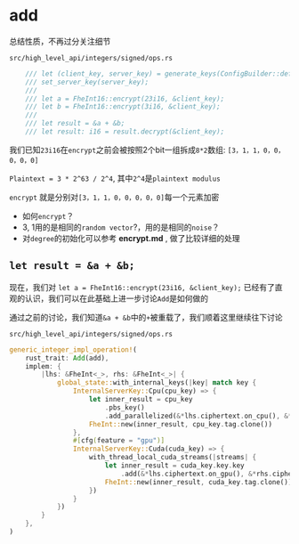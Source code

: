# add

总结性质，不再过分关注细节

`src/high_level_api/integers/signed/ops.rs`
```rust
    /// let (client_key, server_key) = generate_keys(ConfigBuilder::default());
    /// set_server_key(server_key);
    ///
    /// let a = FheInt16::encrypt(23i16, &client_key);
    /// let b = FheInt16::encrypt(3i16, &client_key);
    ///
    /// let result = &a + &b;
    /// let result: i16 = result.decrypt(&client_key);
```

我们已知`23i16`在`encrypt`之前会被按照2个bit一组拆成`8*2`数组: `[3，1，1，0，0，0，0，0]`

`Plaintext = 3 * 2^63 / 2^4`, 其中`2^4`是`plaintext modulus`

`encrypt` 就是分别对`[3，1，1，0，0，0，0，0]`每一个元素加密

- 如何`encrypt`？
- 3, 1用的是相同的`random vector`?，用的是相同的`noise`？
- 对`degree`的初始化可以参考 **encrypt.md** , 做了比较详细的处理



## `let result = &a + &b;`

现在，我们对
`let a = FheInt16::encrypt(23i16, &client_key);`
已经有了直观的认识，我们可以在此基础上进一步讨论`Add`是如何做的


通过之前的讨论，我们知道`&a + &b`中的`+`被重载了，我们顺着这里继续往下讨论

`src/high_level_api/integers/signed/ops.rs`
```rust
generic_integer_impl_operation!(
    rust_trait: Add(add),
    implem: {
        |lhs: &FheInt<_>, rhs: &FheInt<_>| {
            global_state::with_internal_keys(|key| match key {
                InternalServerKey::Cpu(cpu_key) => {
                    let inner_result = cpu_key
                        .pbs_key()
                        .add_parallelized(&*lhs.ciphertext.on_cpu(), &*rhs.ciphertext.on_cpu());
                    FheInt::new(inner_result, cpu_key.tag.clone())
                },
                #[cfg(feature = "gpu")]
                InternalServerKey::Cuda(cuda_key) => {
                    with_thread_local_cuda_streams(|streams| {
                        let inner_result = cuda_key.key.key
                            .add(&*lhs.ciphertext.on_gpu(), &*rhs.ciphertext.on_gpu(), streams);
                        FheInt::new(inner_result, cuda_key.tag.clone())
                    })
                }
            })
        }
    },
)
```


